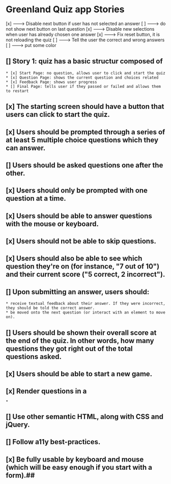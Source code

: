 # Greenland Quiz app Stories

 [x] ---> Disable next button if user has not selected an answer
 	[ ] ---> do not show next button on last question
 [x] ---> Disable new selections when user has already chosen one answer
 [x] ---> Fix reset button, it is not reloading the quiz
 [ ] ---> Tell the user the correct and wrong answers 
 [ ] ---> put some color

## [] Story 1: quiz has a basic structur composed of
	
	* [x] Start Page: no question, allows user to click and start the quiz
	* [x] Question Page: shows the current question and choices related
	* [x] Feedback Page: shows user progress
	* [] Final Page: tells user if they passed or failed and allows them to restart

## [x] The starting screen should have a button that users can click to start the quiz.
## [x] Users should be prompted through a series of at least 5 multiple choice questions which they can answer.
## [] Users should be asked questions one after the other.
## [x] Users should only be prompted with one question at a time.
## [x] Users should be able to answer questions with the mouse or keyboard.
## [x] Users should not be able to skip questions.
## [x] Users should also be able to see which question they're on (for instance, "7 out of 10") and their current score ("5 correct, 2 incorrect").
## [] Upon submitting an answer, users should:
	
	* receive textual feedback about their answer. If they were incorrect, they should be told the correct answer.
	* be moved onto the next question (or interact with an element to move on).

## [] Users should be shown their overall score at the end of the quiz. In other words, how many questions they got right out of the total questions asked.

## [x] Users should be able to start a new game.
## [x] Render questions in a <form>.

## [] Use other semantic HTML, along with CSS and jQuery.

## [] Follow a11y best-practices.

## [x] Be fully usable by keyboard and mouse (which will be easy enough if you start with a form).##
